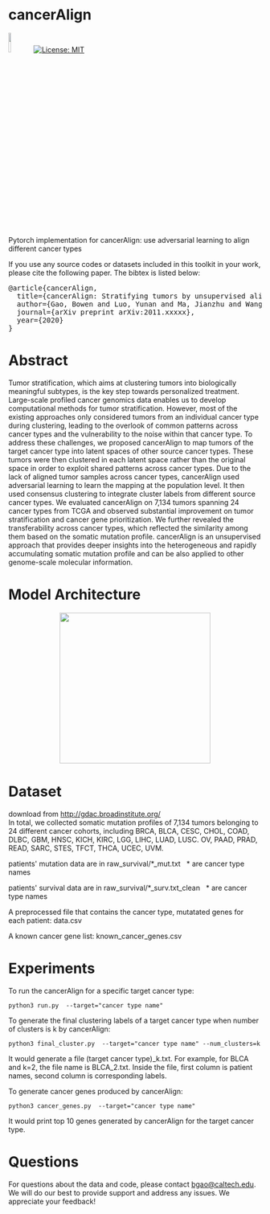 # cancerAlign
<img src="https://s3.ax1x.com/2020/11/29/D67tHI.md.png" width="10%">[![License: MIT](https://img.shields.io/badge/License-MIT-yellow.svg)](https://opensource.org/licenses/MIT)

Pytorch implementation for cancerAlign: use adversarial learning to align different cancer types

If you use any source codes or datasets included in this toolkit in your work, please cite the following paper. The bibtex is listed below:
<pre>
@article{cancerAlign,
  title={cancerAlign: Stratifying tumors by unsupervised alignment across cancer types},
  author={Gao, Bowen and Luo, Yunan and Ma, Jianzhu and Wang, Sheng},
  journal={arXiv preprint arXiv:2011.xxxxx},
  year={2020}
}
</pre>

# Abstract
Tumor stratification, which aims at clustering tumors into biologically meaningful subtypes, is the key step towards personalized treatment. Large-scale profiled cancer genomics data enables us to develop computational methods for tumor stratification. However, most of the existing approaches only considered tumors from an individual cancer type during clustering, leading to the overlook of common patterns across cancer types and the vulnerability to the noise within that cancer type. To address these challenges, we proposed cancerAlign to map tumors of the target cancer type into latent spaces of other source cancer types. These tumors were then clustered in each latent space rather than the original space in order to exploit shared patterns across cancer types. Due to the lack of aligned tumor samples across cancer types, cancerAlign used adversarial learning to learn the mapping at the population level. It then used consensus clustering to integrate cluster labels from different source cancer types. We evaluated cancerAlign on 7,134 tumors spanning 24 cancer types from TCGA and observed substantial improvement on tumor stratification and cancer gene prioritization. We further revealed the transferability across cancer types, which reflected the similarity among them based on the somatic mutation profile. cancerAlign is an unsupervised approach that provides deeper insights into the heterogeneous and rapidly accumulating somatic mutation profile and can be also applied to other genome-scale molecular information.

# Model Architecture
<p align='center'>
<img src="https://i.loli.net/2020/11/29/akTn1zlf27HhRx5.png" height="300"/>
</p>

# Dataset
download from http://gdac.broadinstitute.org/ \
In total, we collected somatic mutation profiles of 7,134 tumors belonging to 24 different cancer cohorts, including BRCA, BLCA, CESC, CHOL, COAD, DLBC, GBM, HNSC, KICH, KIRC, LGG, LIHC, LUAD, LUSC. OV, PAAD, PRAD, READ, SARC, STES, TFCT, THCA, UCEC, UVM.

patients' mutation data are in raw_survival/\*\_mut.txt &nbsp; * are cancer type names

patients' survival data are in raw_survival/\*\_surv.txt_clean &nbsp; * are cancer type names

A preprocessed file that contains the cancer type, mutatated genes for each patient: data.csv

A known cancer gene list: known_cancer_genes.csv

# Experiments
To run the cancerAlign for a specific target cancer type:
 <pre><code>python3 run.py  --target="cancer type name"</code></pre>
To generate the final clustering labels of a target cancer type when number of clusters is k by cancerAlign:
 <pre><code>python3 final_cluster.py  --target="cancer type name" --num_clusters=k</code></pre>
It would generate a file (target cancer type)\_k.txt. For example, for BLCA and k=2, the file name is BLCA\_2.txt. Inside the file, first column is patient names, second column is corresponding labels.

To generate cancer genes produced by cancerAlign:
 <pre><code>python3 cancer_genes.py  --target="cancer type name"</code></pre>
 It would print top 10 genes generated by cancerAlign for the target cancer type.
 
 # Questions

For questions about the data and code, please contact bgao@caltech.edu. We will do our best to provide support and address any issues. We appreciate your feedback!
